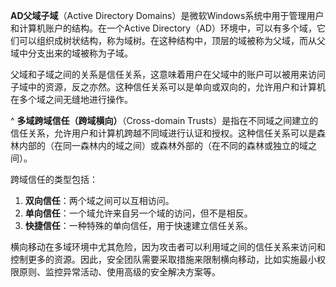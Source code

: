 

**AD父域子域**（Active Directory Domains）是微软Windows系统中用于管理用户和计算机账户的结构。在一个Active Directory（AD）环境中，可以有多个域，它们可以组织成树状结构，称为域树。在这种结构中，顶层的域被称为父域，而从父域中分支出来的域被称为子域。

父域和子域之间的关系是信任关系，这意味着用户在父域中的账户可以被用来访问子域中的资源，反之亦然。这种信任关系可以是单向或双向的，允许用户和计算机在多个域之间无缝地进行操作。


^
**多域跨域信任（跨域横向）**（Cross-domain Trusts）是指在不同域之间建立的信任关系，允许用户和计算机跨越不同域进行认证和授权。这种信任关系可以是森林内部的（在同一森林内的域之间）或森林外部的（在不同的森林或独立的域之间）。

跨域信任的类型包括：

1. **双向信任**：两个域之间可以互相访问。
2. **单向信任**：一个域允许来自另一个域的访问，但不是相反。
3. **快捷信任**：一种特殊的单向信任，用于快速建立信任关系。

横向移动在多域环境中尤其危险，因为攻击者可以利用域之间的信任关系来访问和控制更多的资源。因此，安全团队需要采取措施来限制横向移动，比如实施最小权限原则、监控异常活动、使用高级的安全解决方案等。

